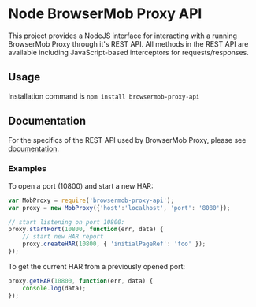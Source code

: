 # Node BrowserMob Proxy API

This project provides a NodeJS interface for interacting with a running BrowserMob Proxy through it's REST API. All methods in the REST API are available including JavaScript-based interceptors for requests/responses.

## Usage

Installation command is ```npm install browsermob-proxy-api```

## Documentation

For the specifics of the REST API used by BrowserMob Proxy, please see [documentation](https://github.com/lightbody/browsermob-proxy/blob/master/README.md).

### Examples
To open a port (10800) and start a new HAR:
```javascript
var MobProxy = require('browsermob-proxy-api');
var proxy = new MobProxy({'host':'localhost', 'port': '8080'});

// start listening on port 10800:
proxy.startPort(10800, function(err, data) {
    // start new HAR report
    proxy.createHAR(10800, { 'initialPageRef': 'foo' });
});
```

To get the current HAR from a previously opened port:
```javascript
proxy.getHAR(10800, function(err, data) {
    console.log(data);
});
```
